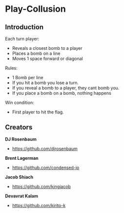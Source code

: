 # Play-Collusion
## Introduction

Each turn player:
* Reveals a closest bomb to a player
* Places a bomb on a line
* Moves 1 space forward or diagonal

Rules:
* 1 Bomb per line
* If you hit a bomb you lose a turn. 
* If you reveal a bomb to a player, they cant bomb you.
* If you place a bomb on a bomb, nothing happens

Win condition:
* First player to hit the flag.

## Creators

**DJ Rosenbaum**
- <https://github.com/djrosenbaum>

**Brent Lagerman**
- <https://github.com/condensed-io>

**Jacob Shiach**
- <https://github.com/kingjacob>

**Devavrat Kalam**
- <https://github.com/kirito-k>
